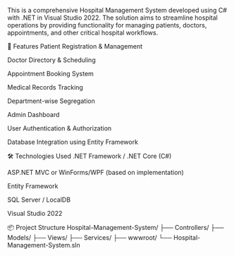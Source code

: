 This is a comprehensive Hospital Management System developed using C# with .NET in Visual Studio 2022. The solution aims to streamline hospital operations by providing functionality for managing patients, doctors, appointments, and other critical hospital workflows.

🚀 Features
Patient Registration & Management

Doctor Directory & Scheduling

Appointment Booking System

Medical Records Tracking

Department-wise Segregation

Admin Dashboard

User Authentication & Authorization

Database Integration using Entity Framework

🛠️ Technologies Used
.NET Framework / .NET Core (C#)

ASP.NET MVC or WinForms/WPF (based on implementation)

Entity Framework

SQL Server / LocalDB

Visual Studio 2022

📦 Project Structure
Hospital-Management-System/
├── Controllers/
├── Models/
├── Views/
├── Services/
├── wwwroot/
└── Hospital-Management-System.sln
